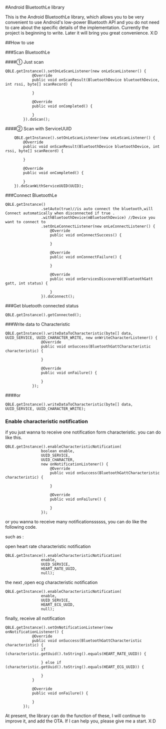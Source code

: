 #Android BluetoothLe library

This is the Android BluetoothLe library, which allows you to be very convenient to use Android's low-power Bluetooth API and you do not need to care about the specific details of the implementation. Currently the project is beginning to write. Later it will bring you great convenience. X:D

##How to use

###Scan BluetoothLe

####① Just scan

	QBLE.getInstance().setOnLeScanListener(new onLeScanListener() {
	            @Override
	            public void onScanResult(BluetoothDevice bluetoothDevice, int rssi, byte[] scanRecord) {
	                
	            }
	
	            @Override
	            public void onCompleted() {
	                
	            }
	        }).doScan();

####② Scan with ServiceUUID

        QBLE.getInstance().setOnLeScanListener(new onLeScanListener() {
            @Override
            public void onScanResult(BluetoothDevice bluetoothDevice, int rssi, byte[] scanRecord) {
                
            }

            @Override
            public void onCompleted() {
                
            }
        }).doScanWithServiceUUID(UUID);

###Connect BluetoothLe

	QBLE.getInstance()
	                .setAuto(true)//is auto connect the bluetooth,will Connect automatically when disconnected if true .
	                .withBluetoothDevice(mBluetoothDevice) //Device you want to connect to
	                .setOnLeConnectListener(new onLeConnectListener() {
	                    @Override
	                    public void onConnectSuccess() {
	                        
	                    }
	
	                    @Override
	                    public void onConnectFailure() {
	                        
	                    }
	
	                    @Override
	                    public void onServicesDiscovered(BluetoothGatt gatt, int status) {
	                        
	                    }
	                }).doConnect();

###Get bluetooth connected status

	QBLE.getInstance().getConnected();

###Write data to Characteristic

	QBLE.getInstance().writeDataToCharacteristic(byte[] data, UUID_SERVICE, UUID_CHARACTER_WRITE, new onWriteCharacterListener() {
	                @Override
	                public void onSuccess(BluetoothGattCharacteristic characteristic) {
	                    
	                }
	
	                @Override
	                public void onFailure() {
	
	                }
	            });

####or

	QBLE.getInstance().writeDataToCharacteristic(byte[] data, UUID_SERVICE, UUID_CHARACTER_WRITE);

### Enable characteristic notification

if you just wanna to receive one notification form characteristic. you can do like this.

	QBLE.getInstance().enableCharacteristicNotification(
	                boolean enable,
	                UUID_SERVICE,
	                UUID_CHARACTER,
	                new onNotificationListener() {
	                    @Override
	                    public void onSuccess(BluetoothGattCharacteristic characteristic) {
	                        
	                    }
	
	                    @Override
	                    public void onFailure() {
	
	                    }
	                });

or you wanna to receive many notificationssssss, you can do like the following code.

such as :

open heart rate characteristic notification

	QBLE.getInstance().enableCharacteristicNotification(
	                enable,
	                UUID_SERVICE,
	                HEART_RATE_UUID,
	                null);

the next ,open ecg characteristic notification

	QBLE.getInstance().enableCharacteristicNotification(
	                enable,
	                UUID_SERVICE,
	                HEART_ECG_UUID,
	                null);

finally, receive all notification

	QBLE.getInstance().setOnNotificationListener(new onNotificationListener() {
	            @Override
	            public void onSuccess(BluetoothGattCharacteristic characteristic) {
	                if (characteristic.getUuid().toString().equals(HEART_RATE_UUID)) {
	                    
	                } else if (characteristic.getUuid().toString().equals(HEART_ECG_UUID)) {
	                   
	                } 
	            }
	
	            @Override
	            public void onFailure() {
	
	            }
	        });




At present, the library can do the function of these, I will continue to improve it, and add the OTA. If I can help you, please give me a start.  X:D